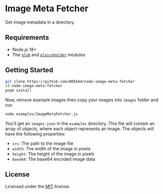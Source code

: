 # Image Meta Fetcher

Get image metadata in a directory.

## Requirements

- Node.js 18+
- The [`glob`](https://github.com/isaacs/node-glob) and [`plaiceholder`](https://github.com/joe-bell/plaiceholder) modules

## Getting Started

```sh
git clone https://github.com/AREA44/node-image-meta-fetcher
cd node-image-meta-fetcher
pnpm install
```

Now, remove example images then copy your images into `images` folder and run:

```sh
node examples/ImageMetaFetcher.js
```

You'll get an `images.json` in the `examples` directory. This file will contain an array of objects, where each object represents an image. The objects will have the following properties:

- `src`: The path to the image file
- `width`: The width of the image in pixels
- `height`: The height of the image in pixels
- `base64`: The base64 encoded image data

## License

Licensed under the [MIT](./LICENSE) license.
